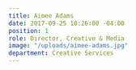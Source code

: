 ```yaml
---
title: Aimee Adams
date: 2017-09-25 10:26:00 -04:00
position: 1
role: Director, Creative & Media
image: "/uploads/aimee-adams.jpg"
department: Creative Services
---
```


